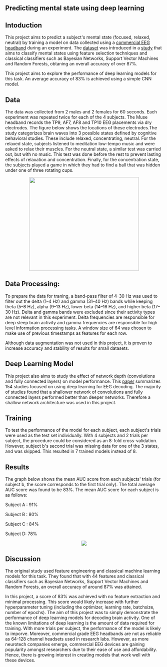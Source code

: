 ## Predicting mental state using deep learning
 
## Intoduction

This project aims to predict a subject's mental state (focused, relaxed, neutral) by training a model on data collected using a [commercial EEG headband](https://choosemuse.com/shop/) during an experiment. The [dataset](https://www.kaggle.com/birdy654/eeg-brainwave-dataset-mental-state) was introduced in a [study](https://ieeexplore.ieee.org/abstract/document/8710576) that aims to classify mental states using feature selection techniques and classical classifiers such as Bayesian Networks, Support Vector Machines and Random Forests, obtaning an overall accuracy of over 87%. 

This project aims to explore the performance of deep learning models for this task. An average accuracy of 83% is achieved using a simple CNN model.

## Data

The data was collected from 2 males and 2 females for 60 seconds. Each experiment was repeated twice for each of the 4 subjects. The Muse headband records the TP9, AF7, AF8 and TP10 EEG placements via dry electrodes. The figure below shows the locations of these electrodes.The study categorizes brain waves into 3 possible states defined by cognitive behavioral studies. These include relaxed, concentrating, neutral. For the relaxed state, subjects listened to meditation low-tempo music and were asked to relax their muscles. For the neutral state, a similar test was carried out, but with no music. This test was done before the rest to prevent lasting effects of relaxation and concentration. Finally, for the concentration state, the subjects played a game in which they had to find a ball that was hidden under one of three rotating cups. 

<p align="center">
  <img src="https://github.com/Atlaskz/Mental-State-Predictor/blob/main/muse%20electrodes.png" width="350" height="300">
</p>

## Data Processing:

To prepare the data for traning, a band-pass filter of 4-30 Hz was used to filter out the delta (1–4 Hz) and gamma (31–40 Hz) bands while keeping theta (5–8 Hz), alpha (9–13 Hz), lower beta (14–16 Hz), and higher beta (17–30 Hz). Delta and gamma bands were excluded since their activity types are not relevant in this experiment. Delta frequencies are responsible for deep sleep brain activity and gamma frequencies are responsible for high level information processing tasks. A window size of 64 was chosen to make use of previous timestamps as features for each row.   

Although data augmentation was not used in this project, it is proven to increase accuracy and stability of results for small datasets.

## Deep Learning Model

This project also aims to study the effect of network depth (convolutions and fully connected layers) on model performance. This [paper](https://iopscience.iop.org/article/10.1088/1741-2552/ab260c) summarizes 154 studies focused on using deep learning for EEG decoding. The majority of studies found that a shallower network of convolutions and fully connected layers performed better than deeper networks. Therefore a shallow network architecture was used in this project. 

## Training

To test the performance of the model for each subject, each subject's trials were used as the test set individually. With 4 subjects and 2 trials per subject, the procedure could be considered as an 8-fold cross-validation. However, subject b's second trial was missing data for one of the 3 states, and was skipped. This resulted in 7 trained models instead of 8. 

## Results

The graph below shows the mean AUC score from each subjects' trials (for subject b, the score corresponds to the first trial only). The total average AUC score was found to be 83%. The mean AUC score for each subject is as follows:

Subject A : 91%

Subject B : 80%

Subject C : 84%

Subject D: 78%

<p align="center">
  <img src="https://github.com/Atlaskz/Mental-State-Predictor/blob/main/chart.png">
</p>

## Discussion

The original study used feature engineering and classical machine learning models for this task. They found that with 44 features and classical classifiers such as Bayesian Networks, Support Vector Machines and Random Forests, an overall accuracy of around  87% was attained. 

In this project, a score of 83% was achieved with no feature extraction and minimal processing. This score would likely increase with further hyperparameter tuning (including the optimizer, learning rate, batchsize, number of epochs). The aim of this project was to simply demonstrate the performance of deep learning models for decoding brain activity. One of the known limitations of deep learning is the amount of data required for training. With more trials per subject, the performance of the model is likely to imporve. Moreover, commercial grade EEG headbands are not as reliable as 64-128 channel headsets used in research labs. However, as more neurotech companies emerge, commercial EEG devices are gaining popularity amongst researchers due to their ease of use and affordability. Hence, there is growing interest in creating models that work well with these devices.

